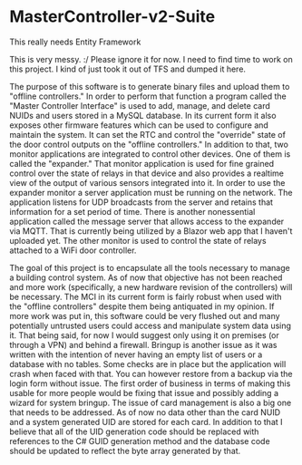 # MasterController-v2-Suite

This really needs Entity Framework

This is very messy. :/ Please ignore it for now. I need to find time to work on this project. I kind of just took it out of TFS and dumped it here.

The purpose of this software is to generate binary files and upload them to "offline controllers."
In order to perform that function a program called the "Master Controller Interface" is used to add, manage, and delete card NUIDs and users
stored in a MySQL database. In its current form it also exposes other firmware features which can be used to configure
and maintain the system. It can set the RTC and control the "override" state of the door control outputs on the "offline controllers."
In addition to that, two monitor applications are integrated to control other devices. One of them is called the "expander."
That monitor application is used for fine grained control over the state of relays in that device and also provides a realtime view of the
output of various sensors integrated into it. In order to use the expander monitor a server application must be running on the network. The application listens for UDP broadcasts from the server and retains that information for a set period of time. There is another nonessential application called the message server that allows access to the expander via MQTT. That is currently being utilized by a Blazor web app that I haven't uploaded yet. The other monitor is used to control the state of relays attached to a WiFi door
controller.

The goal of this project is to encapsulate all the tools necessary to manage a building control system. As of now that
objective has not been reached and more work (specifically, a new hardware revision of the controllers) will be necessary.
The MCI in its current form is fairly robust when used with the "offline controllers" despite them being antiquated in my opinion.
If more work was put in, this software could be very flushed out and many potentially untrusted users could access and manipulate
system data using it. That being said, for now I would suggest only using it on premises (or through a VPN) and behind a firewall. Bringup is another
issue as it was written with the intention of never having an empty list of users or a database with no tables. Some checks are
in place but the application will crash when faced with that. You can however restore from a backup via the login form without issue.
The first order of business in terms of making this usable for more people would be fixing that issue and possibly adding a wizard
for system bringup. The issue of card management is also a big one that needs to be addressed. As of now no data other than the card
NUID and a system generated UID are stored for each card. In addition to that I believe that all of the UID generation code should be
replaced with references to the C# GUID generation method and the database code should be updated to reflect the byte array generated by that.
